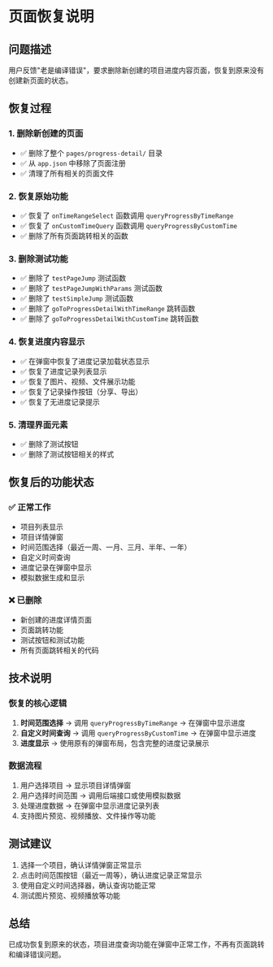 # 页面恢复说明

## 问题描述
用户反馈"老是编译错误"，要求删除新创建的项目进度内容页面，恢复到原来没有创建新页面的状态。

## 恢复过程

### 1. 删除新创建的页面
- ✅ 删除了整个 `pages/progress-detail/` 目录
- ✅ 从 `app.json` 中移除了页面注册
- ✅ 清理了所有相关的页面文件

### 2. 恢复原始功能
- ✅ 恢复了 `onTimeRangeSelect` 函数调用 `queryProgressByTimeRange`
- ✅ 恢复了 `onCustomTimeQuery` 函数调用 `queryProgressByCustomTime`
- ✅ 删除了所有页面跳转相关的函数

### 3. 删除测试功能
- ✅ 删除了 `testPageJump` 测试函数
- ✅ 删除了 `testPageJumpWithParams` 测试函数
- ✅ 删除了 `testSimpleJump` 测试函数
- ✅ 删除了 `goToProgressDetailWithTimeRange` 跳转函数
- ✅ 删除了 `goToProgressDetailWithCustomTime` 跳转函数

### 4. 恢复进度内容显示
- ✅ 在弹窗中恢复了进度记录加载状态显示
- ✅ 恢复了进度记录列表显示
- ✅ 恢复了图片、视频、文件展示功能
- ✅ 恢复了记录操作按钮（分享、导出）
- ✅ 恢复了无进度记录提示

### 5. 清理界面元素
- ✅ 删除了测试按钮
- ✅ 删除了测试按钮相关的样式

## 恢复后的功能状态

### ✅ 正常工作
- 项目列表显示
- 项目详情弹窗
- 时间范围选择（最近一周、一月、三月、半年、一年）
- 自定义时间查询
- 进度记录在弹窗中显示
- 模拟数据生成和显示

### ❌ 已删除
- 新创建的进度详情页面
- 页面跳转功能
- 测试按钮和测试功能
- 所有页面跳转相关的代码

## 技术说明

### 恢复的核心逻辑
1. **时间范围选择** → 调用 `queryProgressByTimeRange` → 在弹窗中显示进度
2. **自定义时间查询** → 调用 `queryProgressByCustomTime` → 在弹窗中显示进度
3. **进度显示** → 使用原有的弹窗布局，包含完整的进度记录展示

### 数据流程
1. 用户选择项目 → 显示项目详情弹窗
2. 用户选择时间范围 → 调用后端接口或使用模拟数据
3. 处理进度数据 → 在弹窗中显示进度记录列表
4. 支持图片预览、视频播放、文件操作等功能

## 测试建议
1. 选择一个项目，确认详情弹窗正常显示
2. 点击时间范围按钮（最近一周等），确认进度记录正常显示
3. 使用自定义时间选择器，确认查询功能正常
4. 测试图片预览、视频播放等功能

## 总结
已成功恢复到原来的状态，项目进度查询功能在弹窗中正常工作，不再有页面跳转和编译错误问题。
